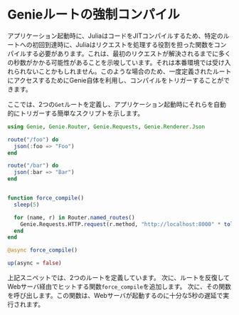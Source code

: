 # Genieルートの強制コンパイル

アプリケーション起動時に、JuliaはコードをJITコンパイルするため、特定のルートへの初回到達時に、Juliaはリクエストを処理する役割を担った関数をコンパイルする必要があります。これは、最初のリクエストが解決されるまでに多くの秒数がかかる可能性があることを示唆しています。それは本番環境では受け入れられないことかもしれません。このような場合のため、一度定義されたルートにアクセスするためにGenie自体を利用し、コンパイルをトリガーすることができます。

ここでは、2つの`Get`ルートを定義し、アプリケーション起動時にそれらを自動的にトリガーする簡単なスクリプトを示します。

```julia
using Genie, Genie.Router, Genie.Requests, Genie.Renderer.Json

route("/foo") do
  json(:foo => "Foo")
end

route("/bar") do
  json(:bar => "Bar")
end


function force_compile()
  sleep(5)

  for (name, r) in Router.named_routes()
    Genie.Requests.HTTP.request(r.method, "http://localhost:8000" * tolink(name))
  end
end

@async force_compile()

up(async = false)
```

上記スニペットでは、2つのルートを定義しています。 次に、ルートを反復してWebサーバ経由でヒットする関数`force_compile`を追加します。 次に、その関数を呼び出します。この関数は、Webサーバが起動するのに十分な5秒の遅延で実行されます。